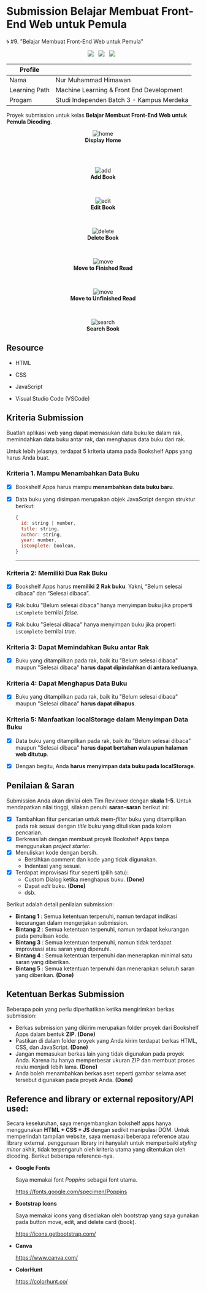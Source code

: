 # Submission Belajar Membuat Front-End Web untuk Pemula
🌀 #9. "Belajar Membuat Front-End Web untuk Pemula"

<p align='center'>
  <a href="https://www.w3.org/standards/webdesign/htmlcss">
    <img src="https://img.shields.io/badge/HTML5-E34F26?style=for-the-badge&logo=html5&logoColor=white"/></a>&nbsp;&nbsp;
  <a href="https://www.w3.org/standards/webdesign/htmlcss">
    <img src="https://img.shields.io/badge/CSS3-1572B6?style=for-the-badge&logo=css3&logoColor=white"/></a>&nbsp;&nbsp;
  <a href="https://www.javascript.com/">
    <img src="https://img.shields.io/badge/JavaScript-F7DF1E?style=for-the-badge&logo=javascript&logoColor=black"/></a>&nbsp;&nbsp;
</p>

<div align="center">

| Profile       |                                           |
| ------------- | ----------------------------------------- |
| Nama          | Nur Muhammad Himawan                      |
| Learning Path | Machine Learning & Front End Development  |
| Progam        | Studi Independen Batch 3 - Kampus Merdeka |

</div>

Proyek submission untuk kelas **Belajar Membuat Front-End Web untuk Pemula Dicoding**.

<div align="center">
<figure>
    <img src ="https://github.com/nurmuhimawann/MLFE-Front-End/blob/main/assets/img/home.png?raw=true" alt="home">
    <figcaption align="center"><b>Display Home</b></figcaption>
</figure>
</div>

<br><br>

<div align="center">
<figure>
    <img src ="https://github.com/nurmuhimawann/MLFE-Front-End/blob/main/assets/img/add.gif?raw=true" alt="add">
    <figcaption align="center"><b>Add Book</b></figcaption>
</figure>
</div>

<br>

<div align="center">
<figure>
    <img src ="https://github.com/nurmuhimawann/MLFE-Front-End/blob/main/assets/img/editbook.gif?raw=true" alt="edit">
    <figcaption align="center"><b>Edit Book</b></figcaption>
</figure>
</div>

<br>

<div align="center">
<figure>
    <img src ="https://github.com/nurmuhimawann/MLFE-Front-End/blob/main/assets/img/delete.gif?raw=true" alt="delete">
    <figcaption align="center"><b>Delete Book</b></figcaption>
</figure>
</div>

<br>

<div align="center">
<figure>
    <img src ="https://github.com/nurmuhimawann/MLFE-Front-End/blob/main/assets/img/done.gif?raw=true" alt="move">
    <figcaption align="center"><b>Move to Finished Read</b></figcaption>
</figure>
</div>

<br>

<div align="center">
<figure>
    <img src ="https://github.com/nurmuhimawann/MLFE-Front-End/blob/main/assets/img/undo.gif?raw=true" alt="move">
    <figcaption align="center"><b>Move to Unfinished Read</b></figcaption>
</figure>
</div>

<br>

<div align="center">
<figure>
    <img src ="https://github.com/nurmuhimawann/MLFE-Front-End/blob/main/assets/img/search.gif?raw=true" alt="search">
    <figcaption align="center"><b>Search Book</b></figcaption>
</figure>
</div>


## Resource

- HTML

- CSS

- JavaScript

- Visual Studio Code (VSCode)

  

## Kriteria Submission

Buatlah aplikasi web yang dapat memasukan data buku ke dalam rak, memindahkan data buku antar rak, dan menghapus data buku dari rak. 

Untuk lebih jelasnya, terdapat 5 kriteria utama pada Bookshelf Apps yang harus Anda buat.

### Kriteria 1. Mampu Menambahkan Data Buku

- [x] Bookshelf Apps harus mampu **menambahkan data buku baru**.

- [x] Data buku yang disimpan merupakan objek JavaScript dengan struktur berikut:

  ```javascript
  {
    id: string | number,
    title: string,
    author: string,
    year: number,
    isComplete: boolean,
  }
  ```

  ---




### Kriteria 2: Memiliki Dua Rak Buku

- [x] Bookshelf Apps harus **memiliki** **2** **Rak buku**. Yakni, “Belum selesai dibaca” dan “Selesai dibaca”.
- [x] Rak buku "Belum selesai dibaca" hanya menyimpan buku jika properti `isComplete` bernilai *false*.
- [x] Rak buku "Selesai dibaca" hanya menyimpan buku jika properti `isComplete` bernilai *true*.



### Kriteria 3: Dapat Memindahkan Buku antar Rak

- [x] Buku yang ditampilkan pada rak, baik itu "Belum selesai dibaca" maupun "Selesai dibaca" **harus dapat dipindahkan di antara keduanya**.



### Kriteria 4: Dapat Menghapus Data Buku

- [x] Buku yang ditampilkan pada rak, baik itu "Belum selesai dibaca" maupun "Selesai dibaca" **harus dapat dihapus**.



### Kriteria 5: Manfaatkan localStorage dalam Menyimpan Data Buku

- [x] Data buku yang ditampilkan pada rak, baik itu "Belum selesai dibaca" maupun "Selesai dibaca" **harus dapat bertahan walaupun halaman web ditutup**.
- [x] Dengan begitu, Anda **harus** **menyimpan data buku pada localStorage**.



## Penilaian & Saran

Submission Anda akan dinilai oleh Tim Reviewer dengan **skala 1-5**. Untuk mendapatkan nilai tinggi, silakan penuhi **saran-saran** berikut ini:

- [x] Tambahkan fitur pencarian untuk mem-*filter* buku yang ditampilkan pada rak sesuai dengan *title* buku yang dituliskan pada kolom pencarian.
- [x] Berkreasilah dengan membuat proyek Bookshelf Apps tanpa menggunakan *project starter*.
- [x] Menuliskan kode dengan bersih.
  - Bersihkan comment dan kode yang tidak digunakan.
  - Indentasi yang sesuai.
- [x] Terdapat improvisasi fitur seperti (pilih satu): 
  - Custom Dialog ketika menghapus buku. **(Done)**
  - Dapat *edit* buku. **(Done)**
  - dsb.

Berikut adalah detail penilaian submission:

- **Bintang 1** : Semua ketentuan terpenuhi, namun terdapat indikasi kecurangan dalam mengerjakan submission.
- **Bintang 2** : Semua ketentuan terpenuhi, namun terdapat kekurangan pada penulisan kode.
- **Bintang 3** : Semua ketentuan terpenuhi, namun tidak terdapat improvisasi atau saran yang dipenuhi.
- **Bintang 4** : Semua ketentuan terpenuhi dan menerapkan minimal satu saran yang diberikan.
- **Bintang 5** : Semua ketentuan terpenuhi dan menerapkan seluruh saran yang diberikan. **(Done)**



## Ketentuan Berkas Submission

Beberapa poin yang perlu diperhatikan ketika mengirimkan berkas submission:

- Berkas submission yang dikirim merupakan folder proyek dari Bookshelf Apps dalam bentuk **ZIP**. **(Done)**
- Pastikan di dalam folder proyek yang Anda kirim terdapat berkas HTML, CSS, dan JavaScript. **(Done)**
- Jangan memasukan berkas lain yang tidak digunakan pada proyek Anda. Karena itu hanya memperbesar ukuran ZIP dan membuat proses reviu menjadi lebih lama. **(Done)**
- Anda boleh menambahkan berkas aset seperti gambar selama aset tersebut digunakan pada proyek Anda. **(Done)**



## Reference and library or external repository/API used:

Secara keseluruhan, saya mengembangkan bokshelf apps hanya menggunakan **HTML + CSS + JS** dengan sedikit manipulasi DOM. Untuk memperindah tampilan website, saya memakai beberapa reference atau library external. penggunaan library ini hanyalah untuk memperbaiki *styling minor* akhir, tidak terpengaruh oleh kriteria utama yang ditentukan oleh dicoding. Berikut beberapa reference-nya.

- **Google Fonts**

  Saya memakai font *Poppins* sebagai font utama.

  https://fonts.google.com/specimen/Poppins

- **Bootstrap Icons**

  Saya memakai icons yang disediakan oleh bootstrap yang saya gunakan pada button move, edit, and delete card (book).

  https://icons.getbootstrap.com/

- **Canva**

  https://www.canva.com/
  
- **ColorHunt**

  https://colorhunt.co/
